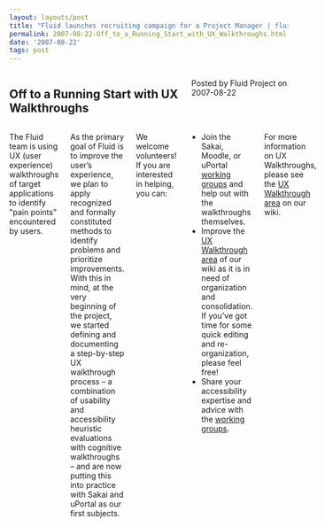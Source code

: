 ```yaml
---
layout: layouts/post
title: "Fluid launches recruiting campaign for a Project Manager | fluid"
permalink: 2007-08-22-Off_to_a_Running_Start_with_UX_Walkthroughs.html
date: '2007-08-22'
tags: post
---
```

<section class="row">
   <div class="medium-6 columns">
      <h2 class="fluid-web-emphasized-text">Off to a Running Start with UX Walkthroughs</h2>
      <p class="fluid-web-news-post-meta">
         Posted by Fluid Project on 2007-08-22
      </p>
   </div>
   <div class="medium-6 columns">
      <p>The Fluid team is using UX (user experience) walkthroughs of target applications to identify
         &quot;pain points&quot; encountered by users.
      </p>
      <p>As the primary goal of Fluid is to improve the user&rsquo;s experience, we plan to apply recognized
       and formally constituted methods to identify problems and prioritize improvements. With this in mind,
       at the very beginning of the project, we started defining and documenting a step-by-step UX walkthrough
       process &ndash; a combination of usability and accessibility
       heuristic evaluations with cognitive walkthroughs &ndash; and are now putting this into practice with
       Sakai and uPortal as our first subjects.
      </p>
      <p>We welcome volunteers! If you are interested in helping, you can:</p>
      <ul>
         <li> Join the Sakai, Moodle, or uPortal <a href="http://wiki.fluidproject.org/display/fluid/UX+Walkthrough+Working+Groups">
            working groups</a> and help out with the walkthroughs themselves.
         </li>
         <li>Improve the <a href="http://wiki.fluidproject.org/display/fluid/User+Experience+Walkthroughs">
            UX Walkthrough area</a> of
            our wiki as it is in need of organization and consolidation. If you&rsquo;ve got time for some
            quick editing and re-organization,
            please feel free! <br/>
         </li>
         <li>Share your accessibility expertise and advice with the <a href="http://wiki.fluidproject.org/display/fluid/UX+Walkthrough+Working+Groups">
            working groups</a>.
         </li>
      </ul>
      <p>For more information on UX Walkthroughs, please see the <a href="http://wiki.fluidproject.org/display/fluid/User+Experience+Walkthroughs">
         UX Walkthrough area</a> on our wiki.
      </p>
   </div>
</section>
